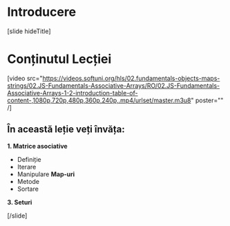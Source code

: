 # Introducere

[slide hideTitle]
# Conținutul Lecției

[video src="https://videos.softuni.org/hls/02.fundamentals-objects-maps-strings/02.JS-Fundamentals-Associative-Arrays/RO/02.JS-Fundamentals-Associative-Arrays-1-2-introduction-table-of-content-,1080p,720p,480p,360p,240p,.mp4/urlset/master.m3u8" poster="" /]

## În această leție veți învăța:

**1. Matrice asociative**
- Definiție
- Iterare
- Manipulare
**Map-uri**
- Metode
- Sortare

**3. Seturi**

[/slide]